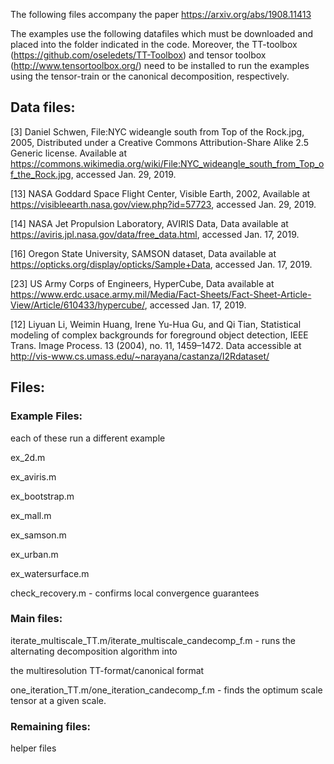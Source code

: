 The following files accompany the paper https://arxiv.org/abs/1908.11413

The examples use the following datafiles which must be downloaded and placed
into the folder indicated in the code. Moreover, the TT-toolbox (https://github.com/oseledets/TT-Toolbox) and tensor toolbox (http://www.tensortoolbox.org/) need to be installed to run the examples using the tensor-train or the canonical decomposition, respectively.

## Data files:
[3] Daniel Schwen, File:NYC wideangle south from Top of the Rock.jpg, 2005, Distributed under a Creative Commons Attribution-Share Alike 2.5 Generic license. Available at https://commons.wikimedia.org/wiki/File:NYC_wideangle_south_from_Top_of_the_Rock.jpg, accessed Jan. 29, 2019.

[13] NASA Goddard Space Flight Center, Visible Earth, 2002, Available at https://visibleearth.nasa.gov/view.php?id=57723, accessed Jan. 29, 2019.

[14] NASA Jet Propulsion Laboratory, AVIRIS Data, Data available at https://aviris.jpl.nasa.gov/data/free_data.html, accessed Jan. 17, 2019.

[16] Oregon State University, SAMSON dataset, Data available at https://opticks.org/display/opticks/Sample+Data, accessed Jan. 17, 2019.

[23] US Army Corps of Engineers, HyperCube, Data available at https://www.erdc.usace.army.mil/Media/Fact-Sheets/Fact-Sheet-Article-View/Article/610433/hypercube/, accessed Jan.
17, 2019.

[12] Liyuan Li, Weimin Huang, Irene Yu-Hua Gu, and Qi Tian, Statistical modeling of complex
backgrounds for foreground object detection, IEEE Trans. Image Process. 13 (2004), no. 11,
1459–1472. Data accessible at http://vis-www.cs.umass.edu/~narayana/castanza/I2Rdataset/


## Files:
### Example Files:

each of these run a different example

ex_2d.m

ex_aviris.m

ex_bootstrap.m

ex_mall.m

ex_samson.m

ex_urban.m

ex_watersurface.m

check_recovery.m - confirms local convergence guarantees

### Main files:
iterate_multiscale_TT.m/iterate_multiscale_candecomp_f.m - runs the alternating decomposition algorithm into

the multiresolution TT-format/canonical format

one_iteration_TT.m/one_iteration_candecomp_f.m - finds the optimum scale tensor at a given scale.

### Remaining files:
helper files
